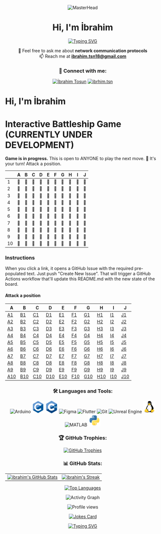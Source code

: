 <p align="center">
  <img src="https://user-images.githubusercontent.com/74038190/225813708-98b745f2-7d22-48cf-9150-083f1b00d6c9.gif" alt="MasterHead">
</p>

<h1 align="center">Hi, I'm İbrahim</h1>


<p align="center">
  <a href="https://github.com/DenverCoder1/readme-typing-svg">
    <img src="https://readme-typing-svg.herokuapp.com?font=Fira+Code&pause=1000&color=33F7DD&width=550&lines=Welcome+to+my+GitHub+profile!;I'm+an+Electronics+and+Communication+Engineer;I'm+focusing+on+personal+projects" alt="Typing SVG" style="max-width: 100%; height: auto;">
  </a>
</p>

<p align="center">
  💬 Feel free to ask me about <strong>network communication protocols</strong><br>
  📫 Reach me at <a href="mailto:ibrahim.tsn18@gmail.com"><strong>ibrahim.tsn18@gmail.com</strong></a>
</p>

<h3 align="center">🔗 Connect with me:</h3>
<p align="center">
  <a href="https://www.linkedin.com/in/ibrahimtosun/" target="_blank"><img src="https://raw.githubusercontent.com/rahuldkjain/github-profile-readme-generator/master/src/images/icons/Social/linked-in-alt.svg" alt="İbrahim Tosun" height="30" width="40"></a>
  <a href="https://instagram.com/ibrhim.tsn" target="_blank"><img src="https://raw.githubusercontent.com/rahuldkjain/github-profile-readme-generator/master/src/images/icons/Social/instagram.svg" alt="ibrhim.tsn" height="30" width="40"></a>
</p>

# Hi, I'm İbrahim
# Interactive Battleship Game (CURRENTLY UNDER DEVELOPMENT)

**Game is in progress.** This is open to ANYONE to play the next move. :wave: It's your turn! Attack a position.

|   | A | B | C | D | E | F | G | H | I | J |
| - | - | - | - | - | - | - | - | - | - | - |
| 1 | 🌊 | 🌊 | 🌊 | 🌊 | 🌊 | 🌊 | 🌊 | 🌊 | 🌊 | 🌊 |
| 2 | 🌊 | 🌊 | 🌊 | 🌊 | 🌊 | 🌊 | 🌊 | 🌊 | 🌊 | 🌊 |
| 3 | 🌊 | 🌊 | 🌊 | 🌊 | 🌊 | 🌊 | 🌊 | 🌊 | 🌊 | 🌊 |
| 4 | 🌊 | 🌊 | 🌊 | 🌊 | 🌊 | 🌊 | 🌊 | 🌊 | 🌊 | 🌊 |
| 5 | 🌊 | 🌊 | 🌊 | 🌊 | 🌊 | 🌊 | 🌊 | 🌊 | 🌊 | 🌊 |
| 6 | 🌊 | 🌊 | 🌊 | 🌊 | 🌊 | 🌊 | 🌊 | 🌊 | 🌊 | 🌊 |
| 7 | 🌊 | 🌊 | 🌊 | 🌊 | 🌊 | 🌊 | 🌊 | 🌊 | 🌊 | 🌊 |
| 8 | 🌊 | 🌊 | 🌊 | 🌊 | 🌊 | 🌊 | 🌊 | 🌊 | 🌊 | 🌊 |
| 9 | 🌊 | 🌊 | 🌊 | 🌊 | 🌊 | 🌊 | 🌊 | 🌊 | 🌊 | 🌊 |
| 10| 🌊 | 🌊 | 🌊 | 🌊 | 🌊 | 🌊 | 🌊 | 🌊 | 🌊 | 🌊 |

### Instructions

When you click a link, it opens a GitHub Issue with the required pre-populated text. Just push "Create New Issue". That will trigger a GitHub Actions workflow that'll update this README.md with the new state of the board.

#### Attack a position

| **A** | **B** | **C** | **D** | **E** | **F** | **G** | **H** | **I** | **J** |
|-------|-------|-------|-------|-------|-------|-------|-------|-------|-------|
| [A1](https://github.com/ibrahimtosun18/ibrahimtosun18/issues/new?title=battleship%7Cattack%7Ca1&body=Just+push+%27Submit+new+issue%27.+You+don%27t+need+to+do+anything+else.) | [B1](https://github.com/ibrahimtosun18/ibrahimtosun18/issues/new?title=battleship%7Cattack%7Cb1&body=Just+push+%27Submit+new+issue%27.+You+don%27t+need+to+do+anything+else.) | [C1](https://github.com/ibrahimtosun18/ibrahimtosun18/issues/new?title=battleship%7Cattack%7Cc1&body=Just+push+%27Submit+new+issue%27.+You+don%27t+need+to+do+anything+else.) | [D1](https://github.com/ibrahimtosun18/ibrahimtosun18/issues/new?title=battleship%7Cattack%7Cd1&body=Just+push+%27Submit+new+issue%27.+You+don%27t+need+to+do+anything+else.) | [E1](https://github.com/ibrahimtosun18/ibrahimtosun18/issues/new?title=battleship%7Cattack%7Ce1&body=Just+push+%27Submit+new+issue%27.+You+don%27t+need+to+do+anything+else.) | [F1](https://github.com/ibrahimtosun18/ibrahimtosun18/issues/new?title=battleship%7Cattack%7Cf1&body=Just+push+%27Submit+new+issue%27.+You+don%27t+need+to+do+anything+else.) | [G1](https://github.com/ibrahimtosun18/ibrahimtosun18/issues/new?title=battleship%7Cattack%7Cg1&body=Just+push+%27Submit+new+issue%27.+You+don%27t+need+to+do+anything+else.) | [H1](https://github.com/ibrahimtosun18/ibrahimtosun18/issues/new?title=battleship%7Cattack%7Ch1&body=Just+push+%27Submit+new+issue%27.+You+don%27t+need+to+do+anything+else.) | [I1](https://github.com/ibrahimtosun18/ibrahimtosun18/issues/new?title=battleship%7Cattack%7Ci1&body=Just+push+%27Submit+new+issue%27.+You+don%27t+need+to+do+anything+else.) | [J1](https://github.com/ibrahimtosun18/ibrahimtosun18/issues/new?title=battleship%7Cattack%7Cj1&body=Just+push+%27Submit+new+issue%27.+You+don%27t+need+to+do+anything+else.) |
| [A2](https://github.com/ibrahimtosun18/ibrahimtosun18/issues/new?title=battleship%7Cattack%7Ca2&body=Just+push+%27Submit+new+issue%27.+You+don%27t+need+to+do+anything+else.) | [B2](https://github.com/ibrahimtosun18/ibrahimtosun18/issues/new?title=battleship%7Cattack%7Cb2&body=Just+push+%27Submit+new+issue%27.+You+don%27t+need+to+do+anything+else.) | [C2](https://github.com/ibrahimtosun18/ibrahimtosun18/issues/new?title=battleship%7Cattack%7Cc2&body=Just+push+%27Submit+new+issue%27.+You+don%27t+need+to+do+anything+else.) | [D2](https://github.com/ibrahimtosun18/ibrahimtosun18/issues/new?title=battleship%7Cattack%7Cd2&body=Just+push+%27Submit+new+issue%27.+You+don%27t+need+to+do+anything+else.) | [E2](https://github.com/ibrahimtosun18/ibrahimtosun18/issues/new?title=battleship%7Cattack%7Ce2&body=Just+push+%27Submit+new+issue%27.+You+don%27t+need+to+do+anything+else.) | [F2](https://github.com/ibrahimtosun18/ibrahimtosun18/issues/new?title=battleship%7Cattack%7Cf2&body=Just+push+%27Submit+new+issue%27.+You+don%27t+need+to+do+anything+else.) | [G2](https://github.com/ibrahimtosun18/ibrahimtosun18/issues/new?title=battleship%7Cattack%7Cg2&body=Just+push+%27Submit+new+issue%27.+You+don%27t+need+to+do+anything+else.) | [H2](https://github.com/ibrahimtosun18/ibrahimtosun18/issues/new?title=battleship%7Cattack%7Ch2&body=Just+push+%27Submit+new+issue%27.+You+don%27t+need+to+do+anything+else.) | [I2](https://github.com/ibrahimtosun18/ibrahimtosun18/issues/new?title=battleship%7Cattack%7Ci2&body=Just+push+%27Submit+new+issue%27.+You+don%27t+need+to+do+anything+else.) | [J2](https://github.com/ibrahimtosun18/ibrahimtosun18/issues/new?title=battleship%7Cattack%7Cj2&body=Just+push+%27Submit+new+issue%27.+You+don%27t+need+to+do+anything+else.) |
| [A3](https://github.com/ibrahimtosun18/ibrahimtosun18/issues/new?title=battleship%7Cattack%7Ca3&body=Just+push+%27Submit+new+issue%27.+You+don%27t+need+to+do+anything+else.) | [B3](https://github.com/ibrahimtosun18/ibrahimtosun18/issues/new?title=battleship%7Cattack%7Cb3&body=Just+push+%27Submit+new+issue%27.+You+don%27t+need+to+do+anything+else.) | [C3](https://github.com/ibrahimtosun18/ibrahimtosun18/issues/new?title=battleship%7Cattack%7Cc3&body=Just+push+%27Submit+new+issue%27.+You+don%27t+need+to+do+anything+else.) | [D3](https://github.com/ibrahimtosun18/ibrahimtosun18/issues/new?title=battleship%7Cattack%7Cd3&body=Just+push+%27Submit+new+issue%27.+You+don%27t+need+to+do+anything+else.) | [E3](https://github.com/ibrahimtosun18/ibrahimtosun18/issues/new?title=battleship%7Cattack%7Ce3&body=Just+push+%27Submit+new+issue%27.+You+don%27t+need+to+do+anything+else.) | [F3](https://github.com/ibrahimtosun18/ibrahimtosun18/issues/new?title=battleship%7Cattack%7Cf3&body=Just+push+%27Submit+new+issue%27.+You+don%27t+need+to+do+anything+else.) | [G3](https://github.com/ibrahimtosun18/ibrahimtosun18/issues/new?title=battleship%7Cattack%7Cg3&body=Just+push+%27Submit+new+issue%27.+You+don%27t+need+to+do+anything+else.) | [H3](https://github.com/ibrahimtosun18/ibrahimtosun18/issues/new?title=battleship%7Cattack%7Ch3&body=Just+push+%27Submit+new+issue%27.+You+don%27t+need+to+do+anything+else.) | [I3](https://github.com/ibrahimtosun18/ibrahimtosun18/issues/new?title=battleship%7Cattack%7Ci3&body=Just+push+%27Submit+new+issue%27.+You+don%27t+need+to+do+anything+else.) | [J3](https://github.com/ibrahimtosun18/ibrahimtosun18/issues/new?title=battleship%7Cattack%7Cj3&body=Just+push+%27Submit+new+issue%27.+You+don%27t+need+to+do+anything+else.) |
| [A4](https://github.com/ibrahimtosun18/ibrahimtosun18/issues/new?title=battleship%7Cattack%7Ca4&body=Just+push+%27Submit+new+issue%27.+You+don%27t+need+to+do+anything+else.) | [B4](https://github.com/ibrahimtosun18/ibrahimtosun18/issues/new?title=battleship%7Cattack%7Cb4&body=Just+push+%27Submit+new+issue%27.+You+don%27t+need+to+do+anything+else.) | [C4](https://github.com/ibrahimtosun18/ibrahimtosun18/issues/new?title=battleship%7Cattack%7Cc4&body=Just+push+%27Submit+new+issue%27.+You+don%27t+need+to+do+anything+else.) | [D4](https://github.com/ibrahimtosun18/ibrahimtosun18/issues/new?title=battleship%7Cattack%7Cd4&body=Just+push+%27Submit+new+issue%27.+You+don%27t+need+to+do+anything+else.) | [E4](https://github.com/ibrahimtosun18/ibrahimtosun18/issues/new?title=battleship%7Cattack%7Ce4&body=Just+push+%27Submit+new+issue%27.+You+don%27t+need+to+do+anything+else.) | [F4](https://github.com/ibrahimtosun18/ibrahimtosun18/issues/new?title=battleship%7Cattack%7Cf4&body=Just+push+%27Submit+new+issue%27.+You+don%27t+need+to+do+anything+else.) | [G4](https://github.com/ibrahimtosun18/ibrahimtosun18/issues/new?title=battleship%7Cattack%7Cg4&body=Just+push+%27Submit+new+issue%27.+You+don%27t+need+to+do+anything+else.) | [H4](https://github.com/ibrahimtosun18/ibrahimtosun18/issues/new?title=battleship%7Cattack%7Ch4&body=Just+push+%27Submit+new+issue%27.+You+don%27t+need+to+do+anything+else.) | [I4](https://github.com/ibrahimtosun18/ibrahimtosun18/issues/new?title=battleship%7Cattack%7Ci4&body=Just+push+%27Submit+new+issue%27.+You+don%27t+need+to+do+anything+else.) | [J4](https://github.com/ibrahimtosun18/ibrahimtosun18/issues/new?title=battleship%7Cattack%7Cj4&body=Just+push+%27Submit+new+issue%27.+You+don%27t+need+to+do+anything+else.) |
| [A5](https://github.com/ibrahimtosun18/ibrahimtosun18/issues/new?title=battleship%7Cattack%7Ca5&body=Just+push+%27Submit+new+issue%27.+You+don%27t+need+to+do+anything+else.) | [B5](https://github.com/ibrahimtosun18/ibrahimtosun18/issues/new?title=battleship%7Cattack%7Cb5&body=Just+push+%27Submit+new+issue%27.+You+don%27t+need+to+do+anything+else.) | [C5](https://github.com/ibrahimtosun18/ibrahimtosun18/issues/new?title=battleship%7Cattack%7Cc5&body=Just+push+%27Submit+new+issue%27.+You+don%27t+need+to+do+anything+else.) | [D5](https://github.com/ibrahimtosun18/ibrahimtosun18/issues/new?title=battleship%7Cattack%7Cd5&body=Just+push+%27Submit+new+issue%27.+You+don%27t+need+to+do+anything+else.) | [E5](https://github.com/ibrahimtosun18/ibrahimtosun18/issues/new?title=battleship%7Cattack%7Ce5&body=Just+push+%27Submit+new+issue%27.+You+don%27t+need+to+do+anything+else.) | [F5](https://github.com/ibrahimtosun18/ibrahimtosun18/issues/new?title=battleship%7Cattack%7Cf5&body=Just+push+%27Submit+new+issue%27.+You+don%27t+need+to+do+anything+else.) | [G5](https://github.com/ibrahimtosun18/ibrahimtosun18/issues/new?title=battleship%7Cattack%7Cg5&body=Just+push+%27Submit+new+issue%27.+You+don%27t+need+to+do+anything+else.) | [H5](https://github.com/ibrahimtosun18/ibrahimtosun18/issues/new?title=battleship%7Cattack%7Ch5&body=Just+push+%27Submit+new+issue%27.+You+don%27t+need+to+do+anything+else.) | [I5](https://github.com/ibrahimtosun18/ibrahimtosun18/issues/new?title=battleship%7Cattack%7Ci5&body=Just+push+%27Submit+new+issue%27.+You+don%27t+need+to+do+anything+else.) | [J5](https://github.com/ibrahimtosun18/ibrahimtosun18/issues/new?title=battleship%7Cattack%7Cj5&body=Just+push+%27Submit+new+issue%27.+You+don%27t+need+to+do+anything+else.) |
| [A6](https://github.com/ibrahimtosun18/ibrahimtosun18/issues/new?title=battleship%7Cattack%7Ca6&body=Just+push+%27Submit+new+issue%27.+You+don%27t+need+to+do+anything+else.) | [B6](https://github.com/ibrahimtosun18/ibrahimtosun18/issues/new?title=battleship%7Cattack%7Cb6&body=Just+push+%27Submit+new+issue%27.+You+don%27t+need+to+do+anything+else.) | [C6](https://github.com/ibrahimtosun18/ibrahimtosun18/issues/new?title=battleship%7Cattack%7Cc6&body=Just+push+%27Submit+new+issue%27.+You+don%27t+need+to+do+anything+else.) | [D6](https://github.com/ibrahimtosun18/ibrahimtosun18/issues/new?title=battleship%7Cattack%7Cd6&body=Just+push+%27Submit+new+issue%27.+You+don%27t+need+to+do+anything+else.) | [E6](https://github.com/ibrahimtosun18/ibrahimtosun18/issues/new?title=battleship%7Cattack%7Ce6&body=Just+push+%27Submit+new+issue%27.+You+don%27t+need+to+do+anything+else.) | [F6](https://github.com/ibrahimtosun18/ibrahimtosun18/issues/new?title=battleship%7Cattack%7Cf6&body=Just+push+%27Submit+new+issue%27.+You+don%27t+need+to+do+anything+else.) | [G6](https://github.com/ibrahimtosun18/ibrahimtosun18/issues/new?title=battleship%7Cattack%7Cg6&body=Just+push+%27Submit+new+issue%27.+You+don%27t+need+to+do+anything+else.) | [H6](https://github.com/ibrahimtosun18/ibrahimtosun18/issues/new?title=battleship%7Cattack%7Ch6&body=Just+push+%27Submit+new+issue%27.+You+don%27t+need+to+do+anything+else.) | [I6](https://github.com/ibrahimtosun18/ibrahimtosun18/issues/new?title=battleship%7Cattack%7Ci6&body=Just+push+%27Submit+new+issue%27.+You+don%27t+need+to+do+anything+else.) | [J6](https://github.com/ibrahimtosun18/ibrahimtosun18/issues/new?title=battleship%7Cattack%7Cj6&body=Just+push+%27Submit+new+issue%27.+You+don%27t+need+to+do+anything+else.) |
| [A7](https://github.com/ibrahimtosun18/ibrahimtosun18/issues/new?title=battleship%7Cattack%7Ca7&body=Just+push+%27Submit+new+issue%27.+You+don%27t+need+to+do+anything+else.) | [B7](https://github.com/ibrahimtosun18/ibrahimtosun18/issues/new?title=battleship%7Cattack%7Cb7&body=Just+push+%27Submit+new+issue%27.+You+don%27t+need+to+do+anything+else.) | [C7](https://github.com/ibrahimtosun18/ibrahimtosun18/issues/new?title=battleship%7Cattack%7Cc7&body=Just+push+%27Submit+new+issue%27.+You+don%27t+need+to+do+anything+else.) | [D7](https://github.com/ibrahimtosun18/ibrahimtosun18/issues/new?title=battleship%7Cattack%7Cd7&body=Just+push+%27Submit+new+issue%27.+You+don%27t+need+to+do+anything+else.) | [E7](https://github.com/ibrahimtosun18/ibrahimtosun18/issues/new?title=battleship%7Cattack%7Ce7&body=Just+push+%27Submit+new+issue%27.+You+don%27t+need+to+do+anything+else.) | [F7](https://github.com/ibrahimtosun18/ibrahimtosun18/issues/new?title=battleship%7Cattack%7Cf7&body=Just+push+%27Submit+new+issue%27.+You+don%27t+need+to+do+anything+else.) | [G7](https://github.com/ibrahimtosun18/ibrahimtosun18/issues/new?title=battleship%7Cattack%7Cg7&body=Just+push+%27Submit+new+issue%27.+You+don%27t+need+to+do+anything+else.) | [H7](https://github.com/ibrahimtosun18/ibrahimtosun18/issues/new?title=battleship%7Cattack%7Ch7&body=Just+push+%27Submit+new+issue%27.+You+don%27t+need+to+do+anything+else.) | [I7](https://github.com/ibrahimtosun18/ibrahimtosun18/issues/new?title=battleship%7Cattack%7Ci7&body=Just+push+%27Submit+new+issue%27.+You+don%27t+need+to+do+anything+else.) | [J7](https://github.com/ibrahimtosun18/ibrahimtosun18/issues/new?title=battleship%7Cattack%7Cj7&body=Just+push+%27Submit+new+issue%27.+You+don%27t+need+to+do+anything+else.) |
| [A8](https://github.com/ibrahimtosun18/ibrahimtosun18/issues/new?title=battleship%7Cattack%7Ca8&body=Just+push+%27Submit+new+issue%27.+You+don%27t+need+to+do+anything+else.) | [B8](https://github.com/ibrahimtosun18/ibrahimtosun18/issues/new?title=battleship%7Cattack%7Cb8&body=Just+push+%27Submit+new+issue%27.+You+don%27t+need+to+do+anything+else.) | [C8](https://github.com/ibrahimtosun18/ibrahimtosun18/issues/new?title=battleship%7Cattack%7Cc8&body=Just+push+%27Submit+new+issue%27.+You+don%27t+need+to+do+anything+else.) | [D8](https://github.com/ibrahimtosun18/ibrahimtosun18/issues/new?title=battleship%7Cattack%7Cd8&body=Just+push+%27Submit+new+issue%27.+You+don%27t+need+to+do+anything+else.) | [E8](https://github.com/ibrahimtosun18/ibrahimtosun18/issues/new?title=battleship%7Cattack%7Ce8&body=Just+push+%27Submit+new+issue%27.+You+don%27t+need+to+do+anything+else.) | [F8](https://github.com/ibrahimtosun18/ibrahimtosun18/issues/new?title=battleship%7Cattack%7Cf8&body=Just+push+%27Submit+new+issue%27.+You+don%27t+need+to+do+anything+else.) | [G8](https://github.com/ibrahimtosun18/ibrahimtosun18/issues/new?title=battleship%7Cattack%7Cg8&body=Just+push+%27Submit+new+issue%27.+You+don%27t+need+to+do+anything+else.) | [H8](https://github.com/ibrahimtosun18/ibrahimtosun18/issues/new?title=battleship%7Cattack%7Ch8&body=Just+push+%27Submit+new+issue%27.+You+don%27t+need+to+do+anything+else.) | [I8](https://github.com/ibrahimtosun18/ibrahimtosun18/issues/new?title=battleship%7Cattack%7Ci8&body=Just+push+%27Submit+new+issue%27.+You+don%27t+need+to+do+anything+else.) | [J8](https://github.com/ibrahimtosun18/ibrahimtosun18/issues/new?title=battleship%7Cattack%7Cj8&body=Just+push+%27Submit+new+issue%27.+You+don%27t+need+to+do+anything+else.) |
| [A9](https://github.com/ibrahimtosun18/ibrahimtosun18/issues/new?title=battleship%7Cattack%7Ca9&body=Just+push+%27Submit+new+issue%27.+You+don%27t+need+to+do+anything+else.) | [B9](https://github.com/ibrahimtosun18/ibrahimtosun18/issues/new?title=battleship%7Cattack%7Cb9&body=Just+push+%27Submit+new+issue%27.+You+don%27t+need+to+do+anything+else.) | [C9](https://github.com/ibrahimtosun18/ibrahimtosun18/issues/new?title=battleship%7Cattack%7Cc9&body=Just+push+%27Submit+new+issue%27.+You+don%27t+need+to+do+anything+else.) | [D9](https://github.com/ibrahimtosun18/ibrahimtosun18/issues/new?title=battleship%7Cattack%7Cd9&body=Just+push+%27Submit+new+issue%27.+You+don%27t+need+to+do+anything+else.) | [E9](https://github.com/ibrahimtosun18/ibrahimtosun18/issues/new?title=battleship%7Cattack%7Ce9&body=Just+push+%27Submit+new+issue%27.+You+don%27t+need+to+do+anything+else.) | [F9](https://github.com/ibrahimtosun18/ibrahimtosun18/issues/new?title=battleship%7Cattack%7Cf9&body=Just+push+%27Submit+new+issue%27.+You+don%27t+need+to+do+anything+else.) | [G9](https://github.com/ibrahimtosun18/ibrahimtosun18/issues/new?title=battleship%7Cattack%7Cg9&body=Just+push+%27Submit+new+issue%27.+You+don%27t+need+to+do+anything+else.) | [H9](https://github.com/ibrahimtosun18/ibrahimtosun18/issues/new?title=battleship%7Cattack%7Ch9&body=Just+push+%27Submit+new+issue%27.+You+don%27t+need+to+do+anything+else.) | [I9](https://github.com/ibrahimtosun18/ibrahimtosun18/issues/new?title=battleship%7Cattack%7Ci9&body=Just+push+%27Submit+new+issue%27.+You+don%27t+need+to+do+anything+else.) | [J9](https://github.com/ibrahimtosun18/ibrahimtosun18/issues/new?title=battleship%7Cattack%7Cj9&body=Just+push+%27Submit+new+issue%27.+You+don%27t+need+to+do+anything+else.) |
| [A10](https://github.com/ibrahimtosun18/ibrahimtosun18/issues/new?title=battleship%7Cattack%7Ca10&body=Just+push+%27Submit+new+issue%27.+You+don%27t+need+to+do+anything+else.) | [B10](https://github.com/ibrahimtosun18/ibrahimtosun18/issues/new?title=battleship%7Cattack%7Cb10&body=Just+push+%27Submit+new+issue%27.+You+don%27t+need+to+do+anything+else.) | [C10](https://github.com/ibrahimtosun18/ibrahimtosun18/issues/new?title=battleship%7Cattack%7Cc10&body=Just+push+%27Submit+new+issue%27.+You+don%27t+need+to+do+anything+else.) | [D10](https://github.com/ibrahimtosun18/ibrahimtosun18/issues/new?title=battleship%7Cattack%7Cd10&body=Just+push+%27Submit+new+issue%27.+You+don%27t+need+to+do+anything+else.) | [E10](https://github.com/ibrahimtosun18/ibrahimtosun18/issues/new?title=battleship%7Cattack%7Ce10&body=Just+push+%27Submit+new+issue%27.+You+don%27t+need+to+do+anything+else.) | [F10](https://github.com/ibrahimtosun18/ibrahimtosun18/issues/new?title=battleship%7Cattack%7Cf10&body=Just+push+%27Submit+new+issue%27.+You+don%27t+need+to+do+anything+else.) | [G10](https://github.com/ibrahimtosun18/ibrahimtosun18/issues/new?title=battleship%7Cattack%7Cg10&body=Just+push+%27Submit+new+issue%27.+You+don%27t+need+to+do+anything+else.) | [H10](https://github.com/ibrahimtosun18/ibrahimtosun18/issues/new?title=battleship%7Cattack%7Ch10&body=Just+push+%27Submit+new+issue%27.+You+don%27t+need+to+do+anything+else.) | [I10](https://github.com/ibrahimtosun18/ibrahimtosun18/issues/new?title=battleship%7Cattack%7Ci10&body=Just+push+%27Submit+new+issue%27.+You+don%27t+need+to+do+anything+else.) | [J10](https://github.com/ibrahimtosun18/ibrahimtosun18/issues/new?title=battleship%7Cattack%7Cj10&body=Just+push+%27Submit+new+issue%27.+You+don%27t+need+to+do+anything+else.) |


<h3 align="center">🛠️ Languages and Tools:</h3>
<p align="center">
  <img src="https://cdn.worldvectorlogo.com/logos/arduino-1.svg" alt="Arduino" width="40" height="40">
  <img src="https://raw.githubusercontent.com/devicons/devicon/master/icons/c/c-original.svg" alt="C" width="40" height="40">
  <img src="https://raw.githubusercontent.com/devicons/devicon/master/icons/cplusplus/cplusplus-original.svg" alt="C++" width="40" height="40">
  <img src="https://www.vectorlogo.zone/logos/figma/figma-icon.svg" alt="Figma" width="40" height="40">
  <img src="https://www.vectorlogo.zone/logos/flutterio/flutterio-icon.svg" alt="Flutter" width="40" height="40">
  <img src="https://www.vectorlogo.zone/logos/git-scm/git-scm-icon.svg" alt="Git" width="40" height="40">
  <img src="https://raw.githubusercontent.com/kenangundogan/fontisto/036b7eca71aab1bef8e6a0518f7329f13ed62f6b/icons/svg/brand/unreal-engine.svg" alt="Unreal Engine" width="40" height="40">
  <img src="https://raw.githubusercontent.com/devicons/devicon/master/icons/linux/linux-original.svg" alt="Linux" width="40" height="40">
  <img src="https://upload.wikimedia.org/wikipedia/commons/2/21/Matlab_Logo.png" alt="MATLAB" width="40" height="40">
  <img src="https://raw.githubusercontent.com/devicons/devicon/master/icons/python/python-original.svg" alt="Python" width="40" height="40">
</p>

<h3 align="center">🏆 GitHub Trophies:</h3>
<p align="center">
  <a href="https://github.com/ryo-ma/github-profile-trophy">
    <img src="https://github-profile-trophy.vercel.app/?username=ibrahimtosun18&theme=onedark&no-frame=true&margin-w=15" alt="GitHub Trophies">
  </a>
</p>

<h3 align="center">📊 GitHub Stats:</h3>
<table align="center">
  <tr>
    <td>
      <a href="https://github.com/ibrahimtosun18/github-readme-stats">
        <img src="https://github-readme-stats.vercel.app/api?username=ibrahimtosun18&show_icons=true&theme=tokyonight" alt="ibrahim's GitHub Stats" style="height:195px;">
      </a>
    </td>
    <td>
      <a href="https://github.com/ibrahimtosun18/github-readme-stats">
        <img src="https://github-readme-streak-stats.herokuapp.com/?user=ibrahimtosun18&theme=tokyonight" alt="ibrahim's Streak" style="height:195px;">
      </a>
    </td>
  </tr>
</table>

<p align="center">
  <a href="https://github.com/ibrahimtosun18/github-readme-stats">
    <img src="https://github-readme-stats.vercel.app/api/top-langs/?username=ibrahimtosun18&layout=compact&theme=tokyonight" alt="Top Languages">
  </a>
</p>

<p align="center">
  <img src="https://github-readme-activity-graph.vercel.app/graph?username=ibrahimtosun18&theme=tokyo-night" alt="Activity Graph">
</p>

<p align="center">
  <img src="https://komarev.com/ghpvc/?username=ibrahimtosun18&label=Profile%20views&color=0e75b6&style=flat" alt="Profile views">
</p>


<p align="center">
  <a href="https://github.com/ABSphreak/readme-jokes">
    <img src="https://readme-jokes.vercel.app/api?theme=tokyonight" alt="Jokes Card">
  </a>
</p>

<p align="center">
  <a href="https://github.com/DenverCoder1/readme-typing-svg">
    <img src="https://readme-typing-svg.herokuapp.com?font=Fira+Code&pause=1000&color=33F7DD&width=550&lines=Don't+Break+The+Chain!" alt="Typing SVG" style="max-width: 100%; height: auto;">
  </a>
</p>


